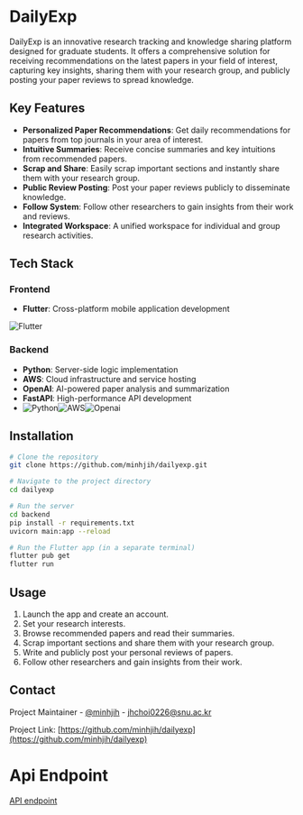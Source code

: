 # DailyExp

DailyExp is an innovative research tracking and knowledge sharing platform designed for graduate students. It offers a comprehensive solution for receiving recommendations on the latest papers in your field of interest, capturing key insights, sharing them with your research group, and publicly posting your paper reviews to spread knowledge.

## Key Features

- **Personalized Paper Recommendations**: Get daily recommendations for papers from top journals in your area of interest.
- **Intuitive Summaries**: Receive concise summaries and key intuitions from recommended papers.
- **Scrap and Share**: Easily scrap important sections and instantly share them with your research group.
- **Public Review Posting**: Post your paper reviews publicly to disseminate knowledge.
- **Follow System**: Follow other researchers to gain insights from their work and reviews.
- **Integrated Workspace**: A unified workspace for individual and group research activities.

## Tech Stack

### Frontend
- **Flutter**: Cross-platform mobile application development
<img alt="Flutter" src ="https://img.shields.io/badge/Flutter-02569B.svg?&style=for-the-badge&logo=Flutter&logoColor=white"/>

### Backend
- **Python**: Server-side logic implementation
- **AWS**: Cloud infrastructure and service hosting
- **OpenAI**: AI-powered paper analysis and summarization
- **FastAPI**: High-performance API development
- <img alt="Python" src ="https://img.shields.io/badge/python-3670A0?style=for-the-badge&logo=python&logoColor=ffdd54"/><img alt="AWS" src ="https://img.shields.io/badge/AWS-%23FF9900.svg?style=for-the-badge&logo=amazon-aws&logoColor=white"/><img alt="Openai" src ="https://img.shields.io/badge/OpenAI-412991?style=for-the-badge&logo=OpenAI&logoColor=white"/> 

## Installation

```bash
# Clone the repository
git clone https://github.com/minhjih/dailyexp.git

# Navigate to the project directory
cd dailyexp

# Run the server
cd backend
pip install -r requirements.txt
uvicorn main:app --reload

# Run the Flutter app (in a separate terminal)
flutter pub get
flutter run
```

## Usage

1. Launch the app and create an account.
2. Set your research interests.
3. Browse recommended papers and read their summaries.
4. Scrap important sections and share them with your research group.
5. Write and publicly post your personal reviews of papers.
6. Follow other researchers and gain insights from their work.


## Contact

Project Maintainer - [@minhjih](https://instagram.com/minhjih) - jhchoi0226@snu.ac.kr

Project Link: [https://github.com/minhjih/dailyexp](https://github.com/minhjih/dailyexp)

# Api Endpoint
[API endpoint](/backend/app/docs/api_endpoints.md)
